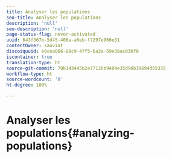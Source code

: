 ```yaml
---
title: Analyser les populations
seo-title: Analyser les populations
description: 'null'
seo-description: 'null'
page-status-flag: never-activated
uuid: 643f367b-5d45-408a-a6eb-f7297e966e31
contentOwner: sauviat
discoiquuid: e0cea066-88c9-47f5-ba3a-59e38ac036f0
iscontainer: true
translation-type: ht
source-git-commit: 70b143445b2e77128b9404e35d96b39694d55335
workflow-type: ht
source-wordcount: '8'
ht-degree: 100%

---
```



# Analyser les populations{#analyzing-populations}

